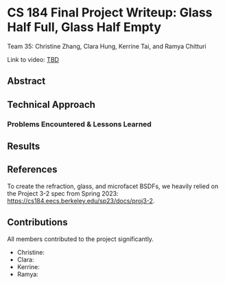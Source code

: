 # CS 184 Final Project Writeup: Glass Half Full, Glass Half Empty
Team 35: Christine Zhang, Clara Hung, Kerrine Tai, and Ramya Chitturi

<script type="text/javascript" async
  src="https://cdnjs.cloudflare.com/ajax/libs/mathjax/2.7.7/MathJax.js?config=TeX-MML-AM_CHTML">
</script>

Link to video: <a href="">TBD</a>

## Abstract

<!-- A paragraph summary of the entire project. -->

## Technical Approach

<!-- A 1-2 page summary of your technical approach, techniques used, algorithms implemented, etc. (use references to papers or other resources for further detail). Highlight how your approach varied from the references used (did you implement a subset, or did you change or enhance anything), the unique decisions you made and why. -->

### Problems Encountered & Lessons Learned

<!-- A description of problems encountered and how you tackled them.
A description of lessons learned. -->

## Results
<!-- Your final images, animations, video of your system (whichever is relevant). You can include results that you think show off what you built but that you did not have time to go over on presentation day. -->

<!-- Please include in your final deliverable a small clip, gif, movie, or animation of your team’s output for the final showcase. -->

## References

To create the refraction, glass, and microfacet BSDFs, we heavily relied on the Project 3-2 spec from Spring 2023: https://cs184.eecs.berkeley.edu/sp23/docs/proj3-2. 

## Contributions

All members contributed to the project significantly.

- Christine:
- Clara:
- Kerrine:
- Ramya: